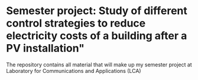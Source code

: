 # Semester project: Study of different control strategies to reduce electricity costs of a building after a PV installation"
The repository contains all material that will make up my semester project at Laboratory for Communications and Applications (LCA)
